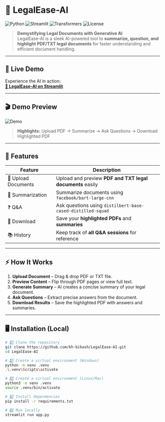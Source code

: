 # 📜 LegalEase-AI

![Python](https://img.shields.io/badge/Python-3.12-blue?logo=python)
![Streamlit](https://img.shields.io/badge/Streamlit-v1.27-orange?logo=streamlit)
![Transformers](https://img.shields.io/badge/Transformers-HuggingFace-orange?logo=huggingface)
![License](https://img.shields.io/badge/License-MIT-green)

> **Demystifying Legal Documents with Generative AI**  
> LegalEase-AI is a sleek AI-powered tool to **summarize, question, and highlight PDF/TXT legal documents** for faster understanding and efficient document handling.

---

## 🚀 Live Demo
Experience the AI in action:  
[**🎯 LegalEase-AI on Streamlit**](https://legaleaseai.streamlit.app/)

---

## 🎬 Demo Preview
![Demo](docs/demo.gif)

> **Highlights:** Upload PDF → Summarize → Ask Questions → Download Highlighted PDF

---

## 🌟 Features

| Feature | Description |
|---------|-------------|
| 📄 Upload Documents | Upload and preview **PDF and TXT legal documents** easily |
| 📝 Summarization | Summarize documents using `facebook/bart-large-cnn` |
| ❓ Q&A | Ask questions using `distilbert-base-cased-distilled-squad` |
| 💾 Download | Save your **highlighted PDFs** and **summaries** |
| 📚 History | Keep track of **all Q&A sessions** for reference |

---

## ⚡ How It Works

1. **Upload Document** – Drag & drop PDF or TXT file.  
2. **Preview Content** – Flip through PDF pages or view full text.  
3. **Generate Summary** – AI creates a concise summary of your legal document.  
4. **Ask Questions** – Extract precise answers from the document.  
5. **Download Results** – Save the highlighted PDF with answers and summaries.

---

## 🖥 Installation (Local)

```bash
# 1️⃣ Clone the repository
git clone https://github.com/kh-bikash/LegalEase-AI.git
cd LegalEase-AI

# 2️⃣ Create a virtual environment (Windows)
python -m venv .venv
.\.venv\Scripts\activate

# 2️⃣ Create a virtual environment (Linux/Mac)
python3 -m venv .venv
source .venv/bin/activate

# 3️⃣ Install dependencies
pip install -r requirements.txt

# 4️⃣ Run locally
streamlit run app.py
